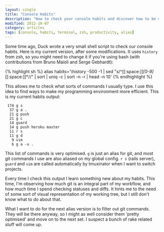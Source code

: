 ```yaml
---
layout: single
title: "Console Habits"
description: "How to check your console habits and discover how to be more efficient on the command line."
modified: 2012-10-07
category: articles
tags: [console, habits, terminal, zsh, productivity, alias]
---
```


Some time ago, Duck wrote a very small shell script to check our console habits. Here is my current version, after some modifications. It uses `history` from zsh, so you might need to change it if you're using bash (with contributions from Bruno Maioli and Serge Gebhardt):

{% highlight sh %}
alias habits='\history -500 -1 | sed "s/^[[:space:]]*[0-9]*[[:space:]]*//" | sort | uniq -c | sort -n -r | head -n 10'
{% endhighlight %}

This allows me to check what sorts of commands I usually type. I use this idea to find ways to make my programming environment more efficient. This is my current habits output:

     174 g s
      37 g a .
      21 g push
      21 g c
      14 guard
      14 g push heroku master
      11 r s
      11 g d
       9 vim
       6 g a -u .

This list of commands is very optimised. `g` is just an alias for git, and most git commands I use are also aliased on my global config. `r s` (rails server), `guard` and `vim` are called automatically by tmuxinator when I want to switch projects.

Every time I check this output I learn something new about my habits. This time, I'm observing how much git is an integral part of my workflow, and how much time I spend checking statuses and diffs. It hints me to the need of some sort of visual representation of my working tree, but I still don't know what to do about that.

What I want to do for the next alias version is to filter out git commands. They will be there anyway, so I might as well consider them 'pretty optimised' and move on to the next set. I suspect a bunch of rake related stuff will come up.
